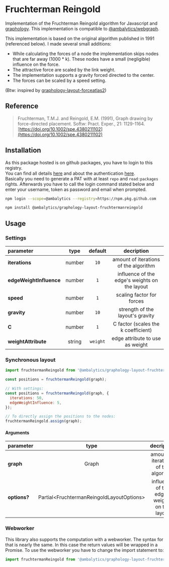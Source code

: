 # Fruchterman Reingold

Implementation of the Fruchterman Reingold algorithm for Javascript and [graphology](https://graphology.github.io/). This implementation is compatible to [@ambalytics/webgraph](https://github.com/ambalytics/webgraph).

This implementation is based on the original algorithm published in 1991 (referenced below). I made several small additions:

- While calculating the forces of a node the implementation skips nodes that are far away (1000 \* k). These nodes have a small (negligible) influence on the force.
- The attractive force are scaled by the link weight.
- The implementation supports a gravity forced directed to the center.
- The forces can be scaled by a speed setting.

(Btw: inspired by [graphology-layout-forceatlas2](https://github.com/graphology/graphology-layout-forceatlas2))

## Reference

> Fruchterman, T.M.J. and Reingold, E.M. (1991), Graph drawing by force-directed placement. Softw: Pract. Exper., 21: 1129-1164. [https://doi.org/10.1002/spe.4380211102](https://doi.org/10.1002/spe.4380211102)

## Installation

As this package hosted is on github packages, you have to login to this registry.  
You can find all details [here](https://docs.github.com/en/packages/working-with-a-github-packages-registry/working-with-the-npm-registry#installing-a-package) and about the authentication [here](https://docs.github.com/en/packages/working-with-a-github-packages-registry/working-with-the-npm-registry#authenticating-to-github-packages).  
Basically you need to generate a PAT with at least `repo` and `read:packages` rights. Afterwards you have to call the login command stated below and enter your username, token as password and email when prompted.

```bash
npm login --scope=@ambalytics --registry=https://npm.pkg.github.com

npm install @ambalytics/graphology-layout-fruchtermanreingold
```

## Usage

### Settings

| parameter               |  type  | default  |                  decription                   |
| :---------------------- | :----: | :------: | :-------------------------------------------: |
| **iterations**          | number |   `10`   |     amount of iterations of the algorithm     |
| **edgeWeightInfluence** | number |   `1`    | influence of the edge's weights on the layout |
| **speed**               | number |   `1`    |           scaling factor for forces           |
| **gravity**             | number |   `10`   |       strength of the layout's gravity        |
| **C**                   | number |   `1`    |      C factor (scales the k coefficient)      |
| **weightAttribute**     | string | `weight` |        edge attribute to use as weight        |

### Synchronous layout

```js
import fruchtermanReingold from '@ambalytics/graphology-layout-fruchtermanreingold';

const positions = fruchtermanReingold(graph);

// With settings:
const positions = fruchtermanReingold(graph, {
  iterations: 50,
  edgeWeightInfluence: 5,
});

// To directly assign the positions to the nodes:
fruchtermanReingold.assign(graph);
```

#### Arguments

| parameter    |                    type                     |                  decription                   |
| :----------- | :-----------------------------------------: | :-------------------------------------------: |
| **graph**    |                    Graph                    |     amount of iterations of the algorithm     |
| **options?** | Partial\<FruchtermanReingoldLayoutOptions\> | influence of the edge's weights on the layout |

### Webworker

This library also supports the computation with a webworker. The syntax for that is nearly the same.
In this case the return values will be wrapped in a Promise.
To use the webworker you have to change the import statement to:

```js
import fruchtermanReingold from '@ambalytics/graphology-layout-fruchtermanreingold/worker';
```
